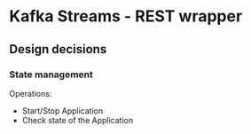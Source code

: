 # Kafka Streams - REST wrapper

## Design decisions

### State management

Operations:

- Start/Stop Application
- Check state of the Application